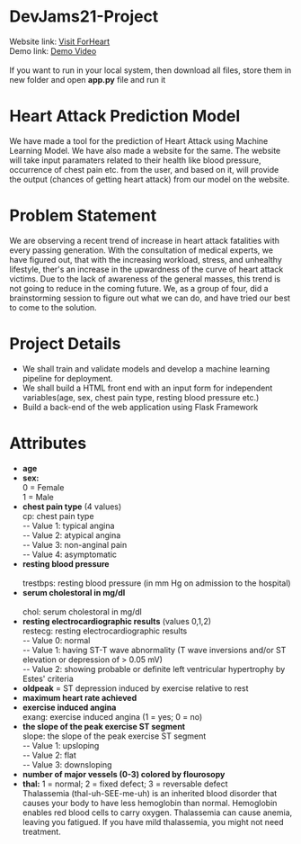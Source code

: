 # DevJams21-Project
Website link: <a href="https://forheart.herokuapp.com/">Visit ForHeart</a><br>
Demo link: <a href="https://youtu.be/y7Em_xk0250">Demo Video</a>                                               
<br>
If you want to run in your local system, then download all files, store them in new folder and open **app.py** file and run it
# Heart Attack Prediction Model

We have made a tool for the prediction of Heart Attack using Machine Learning Model. We have also made a website for the same. The website will take input paramaters related to their health like blood pressure, occurrence of chest pain etc. from the user, and based on it, will provide the output (chances of getting heart attack) from our model on the website.

# Problem Statement
We are observing a recent trend of increase in heart attack fatalities with every passing generation. With the consultation of medical experts, we have figured out, that with the increasing workload, stress, and unhealthy lifestyle, ther's an increase in the upwardness of the curve of heart attack victims. Due to the lack of awareness of the general masses, this trend is not going to reduce in the coming future. We, as a group of four, did a brainstorming session to figure out what we can do, and have tried our best to come to the solution.

# Project Details
* We shall train and validate models and develop a machine learning pipeline for deployment.
* We shall build a HTML front end with an input form for independent variables(age, sex, chest pain type, resting blood pressure etc.)
* Build a back-end of the web application using Flask Framework

# Attributes
* **age**
* **sex:**<br /> 0 = Female <br /> 
            1 = Male <br />
* **chest pain type** (4 values) <br/>
            cp: chest pain type <br />
            -- Value 1: typical angina <br />
            -- Value 2: atypical angina <br />
            -- Value 3: non-anginal pain <br />
            -- Value 4: asymptomatic <br />
* **resting blood pressure**<br />         
            trestbps: resting blood pressure (in mm Hg on admission to the hospital) <br />
* **serum cholestoral in mg/dl**<br />   
            chol: serum cholestoral in mg/dl <br />
* **resting electrocardiographic results** (values 0,1,2)<br />
            restecg: resting electrocardiographic results <br />
            -- Value 0: normal <br />
            -- Value 1: having ST-T wave abnormality (T wave inversions and/or ST elevation or depression of > 0.05 mV)<br />
            -- Value 2: showing probable or definite left ventricular hypertrophy by Estes' criteria <br />
* **oldpeak** = ST depression induced by exercise relative to rest<br />
* **maximum heart rate achieved**
* **exercise induced angina**<br />
            exang: exercise induced angina (1 = yes; 0 = no)<br />
* **the slope of the peak exercise ST segment**<br />
            slope: the slope of the peak exercise ST segment<br />
            -- Value 1: upsloping<br />
            -- Value 2: flat<br />
            -- Value 3: downsloping<br />
* **number of major vessels (0-3) colored by flourosopy** <br />
* **thal:** 1 = normal; 2 = fixed defect; 3 = reversable defect <br />
            Thalassemia (thal-uh-SEE-me-uh) is an inherited blood disorder that causes your body to have less hemoglobin than normal. Hemoglobin enables red blood cells to carry             oxygen. Thalassemia can cause anemia, leaving you fatigued. If you have mild thalassemia, you might not need treatment. <br />
